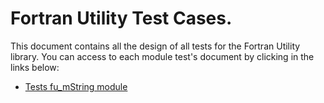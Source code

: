# Fortran Utility Test Cases.

This document contains all the design of all tests for the Fortran Utility library. You can access to each module test's document by clicking in the links below:

- [Tests fu_mString module](Tests_fu_mString.md)

